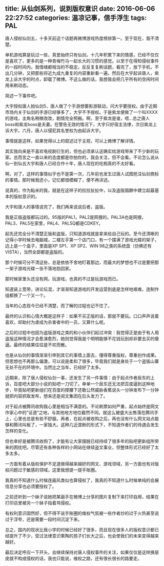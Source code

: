 title: 从仙剑系列，说到版权意识
date: 2016-06-06 22:27:52
categories: 温凉记事，信手浮生
tags: PAL
---

唐人侵权仙剑五，十多天前这个话题再微博游戏热度榜排第一。至于现在，我不清楚。

单机游戏算是玩过一些，真爱始终只有仙剑。十几年积累下来的情感，已经不仅仅是喜欢了，更多的是一种青梅竹马一起长大的习惯的感觉。以至于在得知侵权事件的一段时间内，我情绪都相当的不稳定。反反复复刷话题，看完了，放下手机，不出几分钟，又把那些将近九成九重复的内容重新看一遍。然后在大宇起诉唐人，紫龙上诉大宇的时点，卸载了微博。不这么做的话，我想我会把几乎所有的空闲时间用来刷动态。

<!-- more -->

简述一下事件吧。

大宇授权唐人拍仙剑5，唐人做了个手游想要影游联动，问大宇要授权。由于近期市场内关于仙剑的手游已经够多了，大宇不予授权。于是紫龙便做了一个叫XXXX的游戏，主角名稍微改改，剧情完全照搬。啊，至于紫龙是谁，唔...总之唐人boss和紫龙boss是夫妻。在警告无效的情况下，大宇只好宿主法律，次日紫龙上诉大宇。六月，唐人以侵犯其名誉权为由起诉大宇。

事情就是这样，如果觉得以上的叙述过于主观，可以上微博了解详情。

其实我向来是不喜欢电视剧衍生的，但也必须承认这确实给游戏带来了不少新的玩家。总而言之一直以来的态度都是你拍你的，我会关注，但不会看。不论怎么说从仙一到仙五大宇和唐人已经合作十年，唐人现在的吃相真的不太好看。

啊，对了，这样的事情似乎也不是第一次，几年前也发生过唐人试图抢注仙剑商标的事情。那时候我还小，记忆都很模糊了，便不再详述。

说真的，作为籼米的我，就是在这样子的拉拉扯扯中，以及盗版猖獗中建立起最基本的版权意识的。

大宇和唐人的事情说完了，我们再来说说后者，盗版。

我是正版盗版都玩过的。95版的PAL1，PAL2是网搜的，PAL3A也是网搜，PAL3、PAL5在家里，PAL4、PAL5Q都是CDKEY。

起先还完全分不清楚正版和盗版，只知道游戏就是拿来给自己玩的。至今还清晰的记得小学时候去电脑城，二楼左手第一个店门口，有一个摆满了游戏光碟的架子，边上是一个盒子，里面是XP SP1、XP SP2、WIN 98之类的系统盘（仿佛还有VISTA），当然全部都是盗版的。

那个时候可分不清这些，总是依依不舍地盯着那边，而最大的梦想也不过是要把那一架子游戏光碟一张不落地抱回家。

那时候家里头还没有网，玩游戏，也真的不过是玩游戏而已。

知道装上宽带，进论坛混，才渐渐知道游戏的开发运营到底是怎样地艰难，连制作组都换了一个又一个。

当年的心态现今已经不清楚，而了解的过程也记不住了。

最终的认识和心情大概是这样子：如果不买正版的话，那就不要玩。口口声声说着喜欢，却助纣为虐成为杀害者中的一员，又算什么呢。

之后的过程中也因为盗版游戏之类的和小伙伴们起过冲突：我觉得正是由于有人用盗版这种情况才会愈演愈烈，她则觉得我是个明明能够不花钱玩到却非要去买的傻逼。最终的结果往往是不欢而散。

也是从仙剑的事情渐渐引申到其它的事情上面去，懂得尊重版权，尊重创作成果。但思想也不再那么偏激，可以说是柔和了很多，毕竟我们就是身处于一个盗版山寨无处不在的环境中。当然比之当年，已经好了太多。

近期来，除了唐人侵权仙剑一事，还发生了另一件事情：由于起点作者辰东的上诉，百度吧大部分小说的贴吧一刀切了。单单一个辰东还无法把百度逼到这种地步，毕竟贴吧更新组们在百度的撑腰下还敢公然威胁香蕉说头一分钟发布下一分钟就把内容抓取发布，想来还是阅文集团在后头发力了。

对于起点被腾讯收购我心里是相当不满意的。不论刷票如何严重，起点始终是网文作家心中的“证道”之地，与其他地方地位截然不同。就这么被盛大出售落在腾讯手上，心里也总是有些不舒服。再者，在起点被收购之后，再也没有什么网文站点能够和腾讯叫板了，一家独大。这种几近垄断的形式下，不知道作者们的待遇会发生怎样的变化。

但也幸好是被腾讯收购了，才能有让大家摆脱已经持续了很多年的贴吧更新组所带来的困扰吧。尽管还有各种各样的小网站在继续盗文事业，但整体形式已经好了太多太多。

一方面有着从版权保护不足道做得越来越好的网文、游戏领域，另一方面也有对版权问题过于敏感的领域，这里我想提一提手账圈。

我真的不知道什么时候连画风类似也算侵权了，我真的不知道什么时候单纯的会展信息分享也必须要授权了。

之前还听到一个妹子说她把某画手在微博上分享的图片复制下来打印自用，结果在打印店里被另一个妹子指着骂侵权。

有权利意识固然好，但不得不说手账圈的维权气氛被一些作者炒的过于火热甚至说过于浮夸，还是需要一段时间沉淀下来。

总之，国内的现状比我小学的时候已经好了很多，而且现在很多人的版权意识都已经提升了不少，受过法律意识熏陶的孩子们长大之后，也会使我们的未来变得越来越好。

最后决定呼应一下开头，会继续保持对唐人侵权事件的关注，如果仅仅是这样换层皮就不构成侵权的话，我也只能说，维权之路，还有很长很长的路要走。